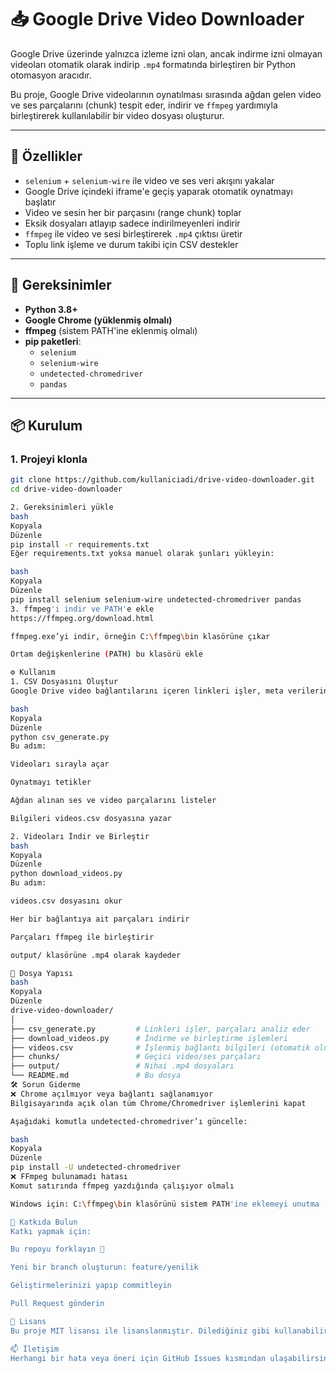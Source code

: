 # 📥 Google Drive Video Downloader

Google Drive üzerinde yalnızca izleme izni olan, ancak indirme izni olmayan videoları otomatik olarak indirip `.mp4` formatında birleştiren bir Python otomasyon aracıdır.

Bu proje, Google Drive videolarının oynatılması sırasında ağdan gelen video ve ses parçalarını (chunk) tespit eder, indirir ve `ffmpeg` yardımıyla birleştirerek kullanılabilir bir video dosyası oluşturur.

---

## 🚀 Özellikler

- `selenium` + `selenium-wire` ile video ve ses veri akışını yakalar
- Google Drive içindeki iframe'e geçiş yaparak otomatik oynatmayı başlatır
- Video ve sesin her bir parçasını (range chunk) toplar
- Eksik dosyaları atlayıp sadece indirilmeyenleri indirir
- `ffmpeg` ile video ve sesi birleştirerek `.mp4` çıktısı üretir
- Toplu link işleme ve durum takibi için CSV destekler

---

## 🧰 Gereksinimler

- **Python 3.8+**
- **Google Chrome (yüklenmiş olmalı)**
- **ffmpeg** (sistem PATH'ine eklenmiş olmalı)
- **pip paketleri**:
  - `selenium`
  - `selenium-wire`
  - `undetected-chromedriver`
  - `pandas`

---

## 📦 Kurulum

### 1. Projeyi klonla

```bash
git clone https://github.com/kullaniciadi/drive-video-downloader.git
cd drive-video-downloader

2. Gereksinimleri yükle
bash
Kopyala
Düzenle
pip install -r requirements.txt
Eğer requirements.txt yoksa manuel olarak şunları yükleyin:

bash
Kopyala
Düzenle
pip install selenium selenium-wire undetected-chromedriver pandas
3. ffmpeg'i indir ve PATH'e ekle
https://ffmpeg.org/download.html

ffmpeg.exe’yi indir, örneğin C:\ffmpeg\bin klasörüne çıkar

Ortam değişkenlerine (PATH) bu klasörü ekle

⚙️ Kullanım
1. CSV Dosyasını Oluştur
Google Drive video bağlantılarını içeren linkleri işler, meta verilerini çıkarır:

bash
Kopyala
Düzenle
python csv_generate.py
Bu adım:

Videoları sırayla açar

Oynatmayı tetikler

Ağdan alınan ses ve video parçalarını listeler

Bilgileri videos.csv dosyasına yazar

2. Videoları İndir ve Birleştir
bash
Kopyala
Düzenle
python download_videos.py
Bu adım:

videos.csv dosyasını okur

Her bir bağlantıya ait parçaları indirir

Parçaları ffmpeg ile birleştirir

output/ klasörüne .mp4 olarak kaydeder

📁 Dosya Yapısı
bash
Kopyala
Düzenle
drive-video-downloader/
│
├── csv_generate.py         # Linkleri işler, parçaları analiz eder
├── download_videos.py      # İndirme ve birleştirme işlemleri
├── videos.csv              # İşlenmiş bağlantı bilgileri (otomatik oluşur)
├── chunks/                 # Geçici video/ses parçaları
├── output/                 # Nihai .mp4 dosyaları
└── README.md               # Bu dosya
🛠️ Sorun Giderme
❌ Chrome açılmıyor veya bağlantı sağlanamıyor
Bilgisayarında açık olan tüm Chrome/Chromedriver işlemlerini kapat

Aşağıdaki komutla undetected-chromedriver’ı güncelle:

bash
Kopyala
Düzenle
pip install -U undetected-chromedriver
❌ FFmpeg bulunamadı hatası
Komut satırında ffmpeg yazdığında çalışıyor olmalı

Windows için: C:\ffmpeg\bin klasörünü sistem PATH'ine eklemeyi unutma

🤝 Katkıda Bulun
Katkı yapmak için:

Bu repoyu forklayın 🍴

Yeni bir branch oluşturun: feature/yenilik

Geliştirmelerinizi yapıp commitleyin

Pull Request gönderin

📝 Lisans
Bu proje MIT lisansı ile lisanslanmıştır. Dilediğiniz gibi kullanabilir, geliştirebilir ve paylaşabilirsiniz.

📫 İletişim
Herhangi bir hata veya öneri için GitHub Issues kısmından ulaşabilirsiniz.